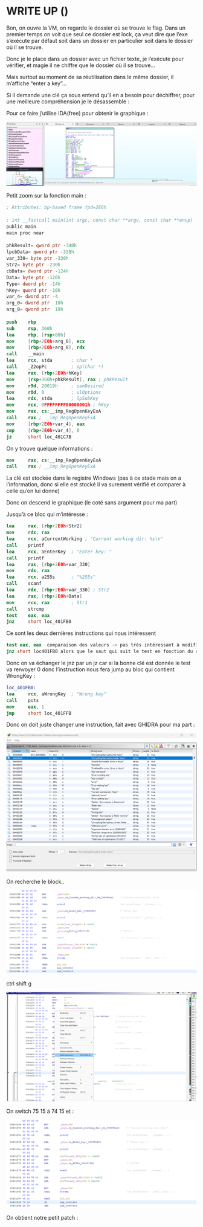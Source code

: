 # WRITE UP ()

Bon, on ouvre la VM, on regarde le dossier où se trouve le flag. Dans un premier temps on voit que seul ce dossier est lock, ça veut dire que l’exe s’exécute par défaut soit dans un dossier en particulier soit dans le dossier où il se trouve. 

Donc je le place dans un dossier avec un fichier texte, je l’exécute pour vérifier, et magie il ne chiffre que le dossier où il se trouve… 

Mais surtout au moment de sa réutilisation dans le même dossier, il m’affiche “enter a key”… 

Si il demande une clé ça sous entend qu’il en a besoin pour déchiffrer, pour une meilleure compréhension je le désassemble : 

Pour ce faire j’utilise IDA(free) pour obtenir le graphique : 

![Untitled](images/Untitled.png)

Petit zoom sur la fonction main : 

```nasm
; Attributes: bp-based frame fpd=2E0h

; int __fastcall main(int argc, const char **argv, const char **envp)
public main
main proc near

phkResult= qword ptr -340h
lpcbData= qword ptr -338h
var_330= byte ptr -330h
Str2= byte ptr -230h
cbData= dword ptr -124h
Data= byte ptr -120h
Type= dword ptr -14h
hKey= qword ptr -10h
var_4= dword ptr -4
arg_0= dword ptr  10h
arg_8= qword ptr  18h

push    rbp
sub     rsp, 360h
lea     rbp, [rsp+80h]
mov     [rbp+2E0h+arg_0], ecx
mov     [rbp+2E0h+arg_8], rdx
call    __main
lea     rcx, stda       ; char *
call    _Z2opPc         ; op(char *)
lea     rax, [rbp+2E0h+hKey]
mov     [rsp+360h+phkResult], rax ; phkResult
mov     r9d, 20019h     ; samDesired
mov     r8d, 0          ; ulOptions
lea     rdx, stda       ; lpSubKey
mov     rcx, 0FFFFFFFF80000001h ; hKey
mov     rax, cs:__imp_RegOpenKeyExA 
call    rax ; __imp_RegOpenKeyExA
mov     [rbp+2E0h+var_4], eax
cmp     [rbp+2E0h+var_4], 0
jz      short loc_401C7B
```

On y trouve quelque informations : 

```nasm
mov     rax, cs:__imp_RegOpenKeyExA 
call    rax ; __imp_RegOpenKeyExA
```

La clé est stockée dans le registre Windows (pas à ce stade mais on a l’information, donc si elle est stocké il va surement vérifié et comparer à celle qu’on lui donne)

Donc on descend le graphique (le coté sans argument pour ma part) 

Jusqu’à ce bloc qui m’intéresse : 

```nasm
lea     rax, [rbp+2E0h+Str2]
mov     rdx, rax
lea     rcx, aCurrentWorking ; "Current working dir: %s\n"
call    printf
lea     rcx, aEnterKey  ; "Enter key: "
call    printf
lea     rax, [rbp+2E0h+var_330]
mov     rdx, rax
lea     rcx, a255s      ; "%255s"
call    scanf
lea     rdx, [rbp+2E0h+var_330] ; Str2
lea     rax, [rbp+2E0h+Data]
mov     rcx, rax        ; Str1
call    strcmp
test    eax, eax
jnz     short loc_401FB0
```

Ce sont les deux dernières instructions qui nous intéressent 

```nasm
test eax, eax  comparaison des valeurs -> pas très intéressant à modifier 
jnz short loc401FB0 alors que le saut qui suit le test en fonction du résultat l'ai 
```

Donc on va échanger le jnz par un jz car si la bonne clé est donnée le test va renvoyer 0 donc l’instruction nous fera jump au bloc qui contient WrongKey : 

```nasm
loc_401FB0:
lea     rcx, aWrongKey  ; "Wrong key"
call    puts
mov     eax, 1
jmp     short loc_401FFB
```

Donc on doit juste changer une instruction, fait avec GHIDRA pour ma part : 

![Untitled](WRITE%20UP%20()%20eda56aa1d7f54fe29284a62abe232c02/Untitled%201.png)

On recherche le block.. 

![Untitled](WRITE%20UP%20()%20eda56aa1d7f54fe29284a62abe232c02/Untitled%202.png)

ctrl shift g 

![Untitled](WRITE%20UP%20()%20eda56aa1d7f54fe29284a62abe232c02/Untitled%203.png)

On switch 75 15 à 74 15 et : 

![Untitled](WRITE%20UP%20()%20eda56aa1d7f54fe29284a62abe232c02/Untitled%204.png)

On obtient notre petit patch :
